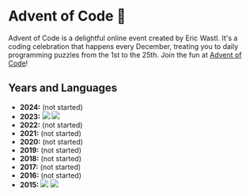 # Advent of Code 🎄

Advent of Code is a delightful online event created by Eric Wastl. It's a coding celebration that happens every December, treating you to daily programming puzzles from the 1st to the 25th. Join the fun at [Advent of Code](https://adventofcode.com/)!

## Years and Languages

- **2024:** (not started)
- **2023:** <img src="https://img.shields.io/badge/Python-3572A5?style=flat-square&labelColor=2b2b2b&logo=Python&logoColor=white"></img> <img src="https://img.shields.io/badge/2023-50%20⭐-009900?style=flat-square"></img>
- **2022:** (not started)
- **2021:** (not started)
- **2020:** (not started)
- **2019:** (not started)
- **2018:** (not started)
- **2017:** (not started)
- **2016:** (not started)
- **2015:** <img src="https://img.shields.io/badge/R-198CE7?style=flat-square&labelColor=2b2b2b&logo=R&logoColor=white"></img> <img src="https://img.shields.io/badge/2015-14%20⭐-995600?style=flat-square"></img>

